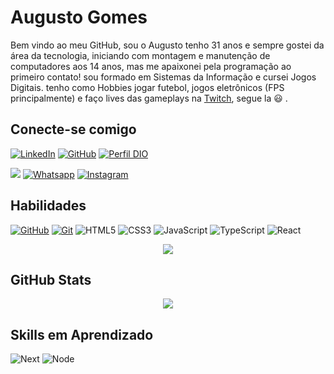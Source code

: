 # Augusto Gomes
Bem vindo ao meu GitHub, sou o Augusto tenho 31 anos  e sempre gostei da área da tecnologia, iniciando com montagem e manutenção de computadores aos 14 anos, mas me apaixonei pela programação ao primeiro contato! sou formado em Sistemas da Informação e cursei Jogos Digitais. tenho como Hobbies jogar futebol, jogos eletrônicos (FPS principalmente) e faço lives das gameplays na [Twitch](https://twitch.tv/BOKAsp), segue la :smiley: .

## Conecte-se comigo
[![LinkedIn](https://img.shields.io/badge/LinkedIn-blue?style=for-the-badge&logo=linkedin&logoColor=fff)](https://www.linkedin.com/in/augusto-gomes-49ba2a46/)
[![GitHub](https://img.shields.io/badge/GitHub-blue?style=for-the-badge&logo=github&logoColor=fe4r)](https://github.com/augustotgomes)
[![Perfil DIO](https://img.shields.io/badge/-DIO%20PROFILE-blue?style=for-the-badge)](https://www.dio.me/users/augusto_tgomes)

<a href = "[mailto:augusto.tgomes@gmail.com](https://www.dio.me/users/augusto_tgomes)"><img src="https://img.shields.io/badge/Gmail-blue?style=for-the-badge&logo=gmail&logoColor=red" target="_blank"></a>
[![Whatsapp](https://img.shields.io/badge/WhatsApp-blue?style=for-the-badge&logo=whatsapp&logoColor=green)](https://wa.me/5511989342578) [![Instagram](https://img.shields.io/badge/Instagram-blue?style=for-the-badge&logo=Instagram&logoColor=fff)](https://www.instagram.com/augustogms/) 

## Habilidades
[![GitHub](https://img.shields.io/badge/GitHub-blue?style=for-the-badge&logo=github&logoColor=fff)](https://docs.github.com/)
[![Git](https://img.shields.io/badge/Git-blue?style=for-the-badge&logo=git&logoColor=fff)](https://git-scm.com/doc) 
![HTML5](https://img.shields.io/badge/HTML5-blue?style=for-the-badge&logo=html5)
![CSS3](https://img.shields.io/badge/CSS3-blue?style=for-the-badge&logo=css3&logoColor=264CE4)
![JavaScript](https://img.shields.io/badge/JavaScript-blue?style=for-the-badge&logo=javascript)
![TypeScript](https://img.shields.io/badge/TypeScript-blue?style=for-the-badge&logo=typescript)
![React](https://img.shields.io/badge/React-blue?style=for-the-badge&logo=react)

<p align="center">
  <img src="https://github-readme-stats-git-masterrstaa-rickstaa.vercel.app/api/top-langs/?username=augustotgomes&bg_color=000&border_color=30A3DC&title_color=E94D5F&text_color=FFF" >
</p>



## GitHub Stats
<p align="center">
<img src="https://github-readme-stats.vercel.app/api?username=augustotgomes&theme=transparent&bg_color=000&border_color=30A3DC&show_icons=true&icon_color=30A3DC&title_color=E94D5F&text_color=FFF">
</p>



## Skills em Aprendizado
![Next](https://img.shields.io/badge/Next.Js-blue?style=for-the-badge&logo=react)
![Node](https://img.shields.io/badge/Node.js-blue?style=for-the-badge&logo=nodejs)

